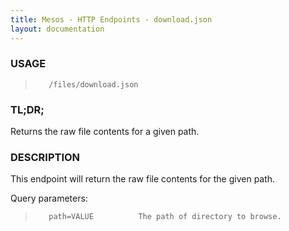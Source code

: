 ```yaml
---
title: Mesos - HTTP Endpoints - download.json
layout: documentation
---
```

<!--- This is an automatically generated file. DO NOT EDIT! --->

### USAGE ###
>        /files/download.json

### TL;DR; ###
Returns the raw file contents for a given path.

### DESCRIPTION ###
This endpoint will return the raw file contents for the
given path.

Query parameters:

>        path=VALUE          The path of directory to browse.